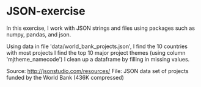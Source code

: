# JSON-exercise
In this exercise, I work with JSON strings and files using packages such as numpy, pandas, and json.

Using data in file 'data/world_bank_projects.json',
I find the 10 countries with most projects
I find the top 10 major project themes (using column 'mjtheme_namecode')
I clean up a dataframe by filling in missing values.

Source: http://jsonstudio.com/resources/
File: JSON data set of projects funded by the World Bank (436K compressed)
